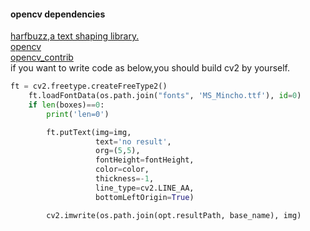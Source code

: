 #### opencv dependencies
[harfbuzz,a text shaping library.](https://github.com/harfbuzz/harfbuzz)  
[opencv](https://github.com/opencv/opencv)  
[opencv_contrib](https://github.com/opencv/opencv_contrib)  
if you want to write code as below,you should build cv2 by yourself.
```python
ft = cv2.freetype.createFreeType2()
    ft.loadFontData(os.path.join("fonts", 'MS_Mincho.ttf'), id=0)
    if len(boxes)==0:
        print('len=0')

        ft.putText(img=img,
                   text='no result',
                   org=(5,5),
                   fontHeight=fontHeight,
                   color=color,
                   thickness=-1,
                   line_type=cv2.LINE_AA,
                   bottomLeftOrigin=True)

        cv2.imwrite(os.path.join(opt.resultPath, base_name), img)
```
